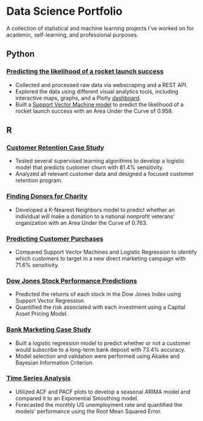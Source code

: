# Data Science Portfolio 
A collection of statistical and machine learning projects I've worked on for academic, self-learning, and professional purposes. 

## Python
### [Predicting the likelihood of a rocket launch success](https://github.com/kellibelcher/IBM-Data-Science-Capstone)
- Collected and processed raw data via webscraping and a REST API.
- Explored the data using different visual analytics tools, including interactive maps, graphs, and a Plotly [dashboard](http://spacexdashappkellibelcher.pythonanywhere.com/).
- Built a [Support Vector Machine model](https://www.kaggle.com/kellibelcher/spacex-rocket-landing-predictive-analysis) to predict the likelihood of a rocket launch success with an Area Under the Curve of 0.958.

## R
### [Customer Retention Case Study](https://rpubs.com/kellibelcher/769293)
- Tested several supervised learning algorithms to develop a logistic model that predicts customer churn with 81.4% sensitivity. 
- Analyzed all relevant customer data and designed a focused customer retention program.
### [Finding Donors for Charity](https://rpubs.com/kellibelcher/795493)
- Developed a K-Nearest Neighbors model to predict whether an individual will make a donation to a national nonprofit veterans' organization with an Area Under the Curve of 0.763.
### [Predicting Customer Purchases](https://rpubs.com/kellibelcher/735222)
- Compared Support Vector Machines and Logistic Regression to identify which customers to target in a new direct marketing campaign with 71.6% sensitivity. 
### [Dow Jones Stock Performance Predictions](https://rpubs.com/kellibelcher/795841)
- Predicted the returns of each stock in the Dow Jones Index using Support Vector Regression.
- Quantified the risk associated with each investment using a Capital Asset Pricing Model. 
### [Bank Marketing Case Study](https://rpubs.com/kellibelcher/726187)
- Built a logistic regression model to predict whether or not a customer would subscribe to a long-term bank deposit with 73.4% accuracy. 
- Model selection and validation were performed using Akaike and Bayesian Information Criterion.
### [Time Series Analysis](https://rpubs.com/kellibelcher/767453)
- Utilized ACF and PACF plots to develop a seasonal ARIMA model and compared it to an Exponential Smoothing model.
- Forecasted the monthly US unemployment rate and quantified the models' performance using the Root Mean Squared Error. 
